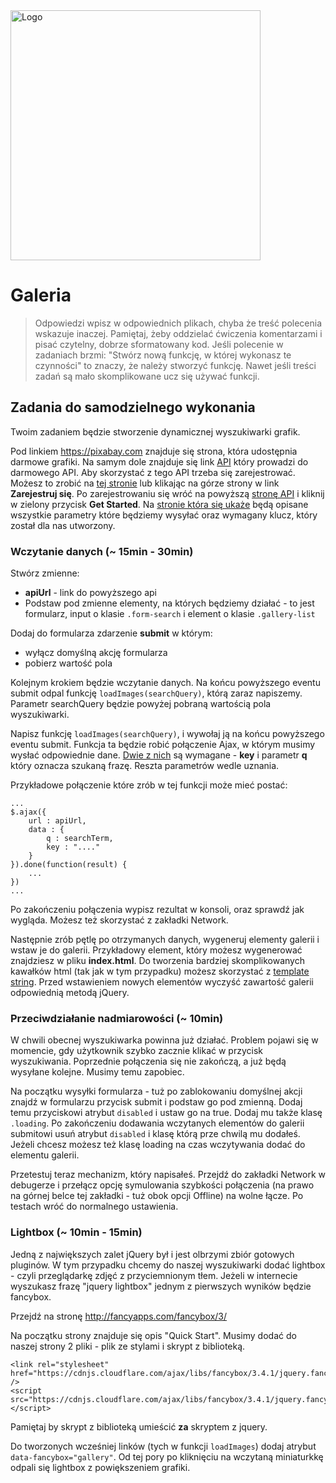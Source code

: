 <img alt="Logo" src="http://coderslab.pl/svg/logo-coderslab.svg" width="400">

# Galeria

> Odpowiedzi wpisz w odpowiednich plikach, chyba że treść polecenia wskazuje inaczej.
Pamiętaj, żeby oddzielać ćwiczenia komentarzami i pisać czytelny, dobrze sformatowany kod.
Jeśli  polecenie w zadaniach brzmi: "Stwórz nową funkcję, w której wykonasz te czynności" to znaczy, że
należy stworzyć funkcję. Nawet jeśli treści zadań są mało skomplikowane
ucz się używać funkcji.


## Zadania do samodzielnego wykonania
Twoim zadaniem będzie stworzenie dynamicznej wyszukiwarki grafik.

Pod linkiem https://pixabay.com znajduje się strona, która udostępnia darmowe grafiki. Na samym dole znajduje się link
[API](https://pixabay.com/pl/service/about/api/) który prowadzi do darmowego API.
Aby skorzystać z tego API trzeba się zarejestrować. Możesz to zrobić na [tej stronie](https://pixabay.com/pl/accounts/register/) lub klikając na górze strony w link **Zarejestruj się**.
Po zarejestrowaniu się wróć na powyższą [stronę API](https://pixabay.com/pl/service/about/api/) i kliknij w zielony przycisk **Get Started**.
Na [stronie która się ukaże](https://pixabay.com/api/docs/#api_search_images) będą opisane wszystkie parametry które będziemy wysyłać oraz wymagany klucz, który został dla nas utworzony.


### Wczytanie danych  (~ 15min - 30min)
Stwórz zmienne:
- **apiUrl** - link do powyższego api
- Podstaw pod zmienne elementy, na których będziemy działać - to jest formularz, input o klasie ```.form-search``` i element o klasie ```.gallery-list```

Dodaj do formularza zdarzenie **submit** w którym:
- wyłącz domyślną akcję formularza
- pobierz wartość pola

Kolejnym krokiem będzie wczytanie danych.
Na końcu powyższego eventu submit odpal funkcję ```loadImages(searchQuery)```, którą zaraz napiszemy. Parametr searchQuery będzie powyżej pobraną wartością pola wyszukiwarki.

Napisz funkcję ```loadImages(searchQuery)```, i wywołaj ją na końcu powyższego eventu submit.
Funkcja ta będzie robić połączenie Ajax, w którym musimy wysłać odpowiednie dane. [Dwie z nich](https://pixabay.com/api/docs/#api_search_images) są wymagane - **key** i parametr **q** który oznacza szukaną frazę. Reszta parametrów wedle uznania.

Przykładowe połączenie które zrób w tej funkcji może mieć postać:

```
...
$.ajax({
    url : apiUrl,
    data : {
        q : searchTerm,
        key : "...."
    }
}).done(function(result) {
    ...
})
...
```

Po zakończeniu połączenia wypisz rezultat w konsoli, oraz sprawdź jak wygląda. Możesz też skorzystać z zakładki Network.

Następnie zrób pętlę po otrzymanych danych, wygeneruj elementy galerii i wstaw je do galerii. Przykładowy element, który możesz wygenerować znajdziesz w pliku **index.html**. Do tworzenia bardziej skomplikowanych kawałków html (tak jak w tym przypadku) możesz skorzystać z [template string](https://developer.mozilla.org/pl/docs/Web/JavaScript/Referencje/template_strings).
Przed wstawieniem nowych elementów wyczyść zawartość galerii odpowiednią metodą jQuery.

### Przeciwdziałanie nadmiarowości (~ 10min)
W chwili obecnej wyszukiwarka powinna już działać. Problem pojawi się w momencie, gdy użytkownik szybko zacznie klikać w przycisk wyszukiwania. Poprzednie połączenia się nie zakończą, a już będą wysyłane kolejne. Musimy temu zapobiec.

Na początku wysyłki formularza - tuż po zablokowaniu domyślnej akcji znajdź w formularzu przycisk submit i podstaw go pod zmienną.
Dodaj temu przyciskowi atrybut ```disabled``` i ustaw go na true. Dodaj mu także klasę ```.loading```.
Po zakończeniu dodawania wczytanych elementów do galerii submitowi usuń atrybut ```disabled``` i klasę którą prze chwilą mu dodałeś.
Jeżeli chcesz możesz też klasę loading na czas wczytywania dodać do elementu galerii.

Przetestuj teraz mechanizm, który napisałeś.
Przejdź do zakładki Network w debugerze i przełącz opcję symulowania szybkości połączenia (na prawo na górnej belce tej zakładki - tuż obok opcji Offline) na wolne łącze. Po testach wróć do normalnego ustawienia.

### Lightbox (~ 10min - 15min)
Jedną z największych zalet jQuery był i jest olbrzymi zbiór gotowych pluginów. W tym przypadku chcemy do naszej wyszukiwarki dodać lightbox - czyli przeglądarkę zdjęć z przyciemnionym tłem. Jeżeli w internecie wyszukasz frazę "jquery lightbox" jednym z pierwszych wyników będzie fancybox.

Przejdź na stronę http://fancyapps.com/fancybox/3/

Na początku strony znajduje się opis "Quick  Start". Musimy dodać do naszej strony 2 pliki - plik ze stylami i skrypt z biblioteką.

```
<link rel="stylesheet" href="https://cdnjs.cloudflare.com/ajax/libs/fancybox/3.4.1/jquery.fancybox.min.css" />
<script src="https://cdnjs.cloudflare.com/ajax/libs/fancybox/3.4.1/jquery.fancybox.min.js"></script>
```

Pamiętaj by skrypt z biblioteką umieścić **za** skryptem z jquery.

Do tworzonych wcześniej linków (tych w funkcji ```loadImages```) dodaj atrybut ```data-fancybox="gallery"```.
Od tej pory po kliknięciu na wczytaną miniaturkkę odpali się lightbox z powiększeniem grafiki.

